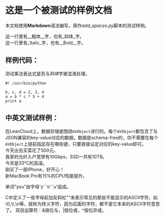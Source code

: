 这是一个被测试的**样例**文档
===============================

本文档使用**Markdown**语法编写，用作*add_spaces.py*脚本的测试样例。

这一行里有__粗体__字，也有_斜体_字。  
这一行里有_Italic_字，也有__Bold__字。

## 样例代码：  
测试乘法表达式是否与*斜体*字被混淆处理。
```
#! /usr/bin/python

b, c, d = 2, 3, 4
a = b * c * 5 + d
print a
```

## 中英文测试样例：  
在LeanCloud上，数据存储是围绕`AVObject`进行的。每个`AVObject`都包含了与JSON兼容的key-value对应的数据。数据是schema-free的，你不需要在每个`AVObject`上提前指定存在哪些键，只要直接设定对应的key-value即可。  
今天出去买菜花了500元。  
我家的光纤入户宽带有10Gbps，SSD一共有10TB。  
今天是33°C的高温。  
刚买了一部iPhone，好开心！  
新MacBook Pro有15%的CPU性能提升。

单词"you"由字母'y' 'o' 'u'组成。

C中定义了一些字母前加反斜杠"\"来表示常见的那些不能显示的ASCII字符，如\0,\t,\n等，就称为转义字符，因为后面的字符，都不是它本来的ASCII字符意思了。
双目运算符：&按位与，|按位或，^按位异或。

